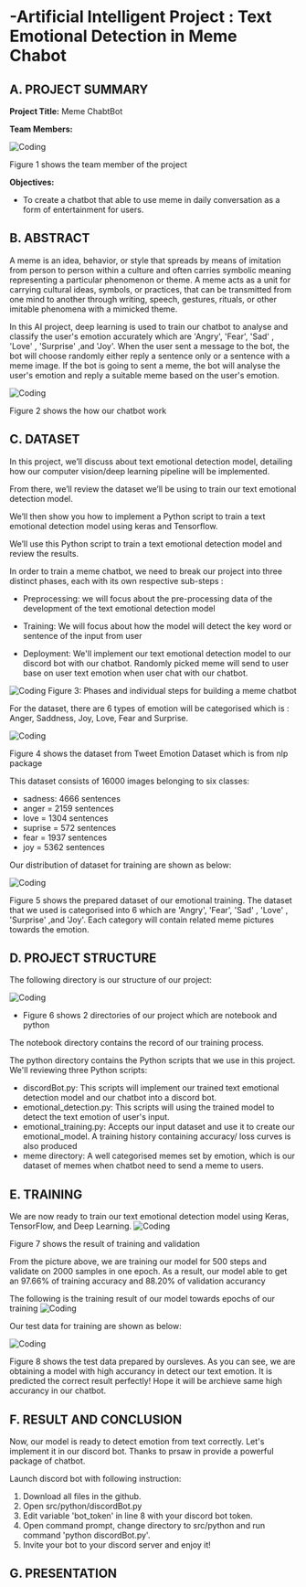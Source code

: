 # -Artificial Intelligent Project : Text Emotional Detection in Meme Chabot
## A. PROJECT SUMMARY

**Project Title:** Meme ChabtBot

**Team Members:** 

![Coding](https://github.com/Choo99/Meme-Chatbot/blob/master/misc/Team%20Members.png)

Figure 1 shows the team member of the project

**Objectives:**

- To create a chatbot that able to use meme in daily conversation as a form of entertainment for users.

## B. ABSTRACT
  A meme is an idea, behavior, or style that spreads by means of imitation from person to person within a culture and often carries symbolic meaning representing a particular phenomenon or theme. A meme acts as a unit for carrying cultural ideas, symbols, or practices, that can be transmitted from one mind to another through writing, speech, gestures, rituals, or other imitable phenomena with a mimicked theme.
  
  In this AI project, deep learning is used to train our chatbot to analyse and classify the user's emotion accurately which are 'Angry', 'Fear', 'Sad' , 'Love' , 'Surprise' ,and 'Joy'. When the user sent a message to the bot, the bot will choose randomly either reply a sentence only or a sentence with a meme image. If the bot is going to sent a meme, the bot will analyse the user's emotion and reply a suitable meme based on the user's emotion.
  
![Coding](https://github.com/Choo99/Meme-Chatbot/blob/master/misc/poster.png)

Figure 2 shows the how our chatbot work

## C. DATASET
In this project, we’ll discuss about text emotional detection model, detailing how our computer vision/deep learning pipeline will be implemented.

From there, we’ll review the dataset we’ll be using to train our text emotional detection model.

We’ll then show you how to implement a Python script to train a text emotional detection model using keras and Tensorflow.

We’ll use this Python script to train a text emotional detection model and review the results.

In order to train a meme chatbot, we need to break our project into three distinct phases, each with its own respective sub-steps :

- Preprocessing: we will focus about the pre-processing data of the development of the text emotional detection model

- Training: We will focus about how the model will detect the key word or sentence of the input from user

- Deployment: We'll implement our text emotional detection model to our discord bot with our chatbot. Randomly picked meme will send to user base on user text emotion when user chat with our chatbot.

![Coding](https://github.com/Choo99/Meme-Chatbot/blob/master/misc/phase.png)
Figure 3: Phases and individual steps for building a meme chatbot


For the dataset, there are 6 types of emotion will be categorised which is : Anger, Saddness, Joy, Love, Fear and Surprise.

![Coding](https://github.com/Choo99/Meme-Chatbot/blob/master/misc/sample%20data.PNG)

Figure 4 shows the dataset from Tweet Emotion Dataset which is from nlp package

This dataset consists of 16000 images belonging to six classes:
- sadness: 4666 sentences
- anger = 2159 sentences
- love = 1304 sentences
- suprise = 572 sentences
- fear = 1937 sentences
- joy = 5362 sentences

Our distribution of dataset for training are shown as below:

![Coding](https://github.com/Choo99/Meme-Chatbot/blob/master/misc/dataset.png)

Figure 5 shows the prepared dataset of our emotional training.
The dataset that we used is categorised into 6 which are 'Angry', 'Fear', 'Sad' , 'Love' , 'Surprise' ,and 'Joy'. Each category will contain related meme pictures towards the emotion.


## D. PROJECT STRUCTURE

The following directory is our structure of our project:

![Coding](https://github.com/Choo99/Meme-Chatbot/blob/master/misc/structure.PNG)
- Figure 6 shows 2 directories of our project which are notebook and python

The notebook directory contains the record of our training process.

The python directory contains the Python scripts that we use in this project. We'll reviewing three Python scripts:
- discordBot.py: This scripts will implement our trained text emotional detection model and our chatbot into a discord bot.
- emotional_detection.py: This scripts will using the trained model to detect the text emotion of user's input.
- emotional_training.py: Accepts our input dataset and use it to create our emotional_model. A training history containing accuracy/ loss curves is also produced
- meme directory: A well categorised memes set by emotion, which is our dataset of memes when chatbot need to send a meme to users.


## E. TRAINING
We are now ready to train our text emotional detection model using Keras, TensorFlow, and Deep Learning.
![Coding](https://github.com/Choo99/Meme-Chatbot/blob/master/misc/training.PNG)

Figure 7 shows the result of training and validation

From the picture above, we are training our model for 500 steps and validate on 2000 samples in one epoch.
As a result, our model able to get an 97.66% of training accuracy and 88.20% of validation accurancy

The following is the training result of our model towards epochs of our training
![Coding](https://github.com/Choo99/Meme-Chatbot/blob/master/misc/graph.png)

Our test data for training are shown as below:

![Coding](https://github.com/Choo99/Meme-Chatbot/blob/master/misc/test%20data.PNG)

Figure 8 shows the test data prepared by oursleves.
As you can see, we are obtaining a model with high accurancy in detect our text emotion. It is predicted the correct result perfectly! Hope it will be archieve same high accurancy in our chatbot.


## F.  RESULT AND CONCLUSION
Now, our model is ready to detect emotion from text correctly. Let's implement it in our discord bot.
Thanks to prsaw in provide a powerful package of chatbot. 

Launch discord bot with following instruction:
1. Download all files in the github.
2. Open src/python/discordBot.py
3. Edit variable 'bot_token' in line 8 with your discord bot token.
4. Open command prompt, change directory to src/python and run command 'python discordBot.py'.
5. Invite your bot to your discord server and enjoy it!


## G.  PRESENTATION



